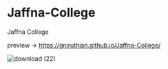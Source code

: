 # Jaffna-College
Jaffna College

preview ->
https://gniruthian.github.io/Jaffna-College/



![download (22)](https://user-images.githubusercontent.com/88297426/151171391-cf9211cc-f25d-46ab-9ce7-52b35d37e4a9.jpg)
